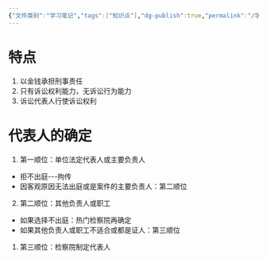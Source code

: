 ```yaml
---
{"文件类别":"学习笔记","tags":["知识点"],"dg-publish":true,"permalink":"/学习笔记studyup/知识点cheese/单位犯罪主体/","dgPassFrontmatter":true,"created":"2024-10-12T15:15:18.681+08:00","updated":"2024-10-12T15:55:50.908+08:00"}
---
```


# 特点
1. 以金钱承担刑事责任
2. 只有诉讼权利能力，无诉讼行为能力
3. 诉讼代表人行使诉讼权利
# 代表人的确定
1. 第一顺位：单位法定代表人或主要负责人
- 拒不出庭---拘传
- 因客观原因无法出庭或是案件的主要负责人：第二顺位
2. 第二顺位：其他负责人或职工
- 如果选择不出庭：热门检察院再确定
- 如果其他负责人或职工不适合或都是证人：第三顺位
1. 第三顺位：检察院制定代表人
